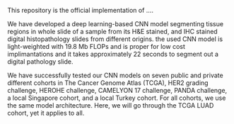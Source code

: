 This repository is the official implementation of ....

We have developed a deep learning-based CNN model segmenting tissue regions in whole slide of a sample from its H&E stained, and IHC stained digital histopathology slides from different origins. the used CNN model is light-weighted with 19.8 Mb FLOPs and is proper for low cost implimantations and it
takes approximately 22 seconds to segment out a digital pathology slide.

We have successfully tested our CNN models on seven public and private different cohorts in The Cancer Genome Atlas (TCGA), HER2 grading challenge, HEROHE challenge, CAMELYON 17 challenge, PANDA challenge, a local Singapore cohort, and a local Turkey cohort. For all cohorts, we use the same model architecture. Here, we will go through the TCGA LUAD cohort, yet it applies to all.
